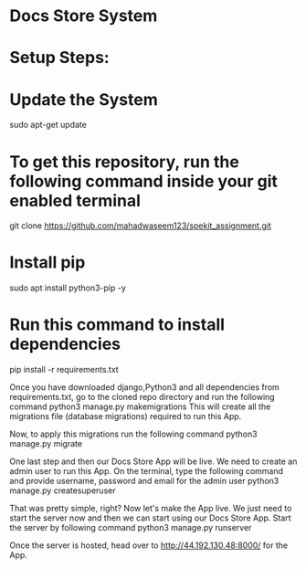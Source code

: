 # Docs Store System

# Setup Steps:

# Update the System
sudo apt-get update

# To get this repository, run the following command inside your git enabled terminal
git clone https://github.com/mahadwaseem123/spekit_assignment.git

# Install pip
sudo apt install python3-pip -y

# Run this command to install dependencies
pip install -r requirements.txt

Once you have downloaded django,Python3 and all dependencies from requirements.txt, go to the cloned repo directory and run the following command
python3 manage.py makemigrations
This will create all the migrations file (database migrations) required to run this App.

Now, to apply this migrations run the following command
python3 manage.py migrate

One last step and then our Docs Store App will be live. We need to create an admin user to run this App. On the terminal, type the following command and provide username, password and email for the admin user
python3 manage.py createsuperuser

That was pretty simple, right? Now let's make the App live. We just need to start the server now and then we can start using our Docs Store App. Start the server by following command
python3 manage.py runserver

Once the server is hosted, head over to http://44.192.130.48:8000/ for the App.




